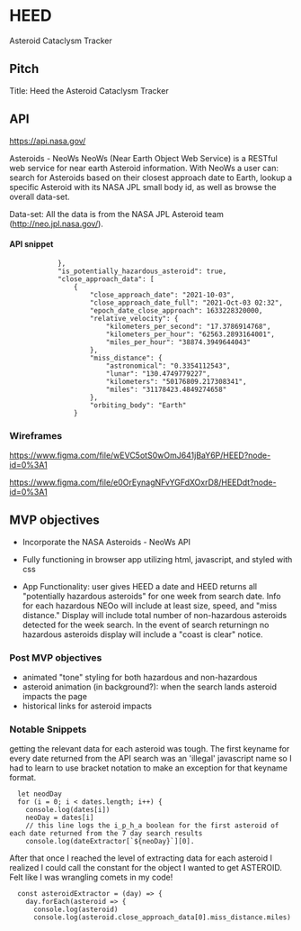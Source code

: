 # HEED
Asteroid Cataclysm Tracker


## Pitch
Title: Heed the Asteroid Cataclysm Tracker


## API
<https://api.nasa.gov/>

Asteroids - NeoWs
NeoWs (Near Earth Object Web Service) is a RESTful web service for near earth Asteroid information. With NeoWs a user can: search for Asteroids based on their closest approach date to Earth, lookup a specific Asteroid with its NASA JPL small body id, as well as browse the overall data-set.

Data-set: All the data is from the NASA JPL Asteroid team (http://neo.jpl.nasa.gov/).

#### API snippet

                },
                "is_potentially_hazardous_asteroid": true,
                "close_approach_data": [
                    {
                        "close_approach_date": "2021-10-03",
                        "close_approach_date_full": "2021-Oct-03 02:32",
                        "epoch_date_close_approach": 1633228320000,
                        "relative_velocity": {
                            "kilometers_per_second": "17.3786914768",
                            "kilometers_per_hour": "62563.2893164001",
                            "miles_per_hour": "38874.3949644043"
                        },
                        "miss_distance": {
                            "astronomical": "0.3354112543",
                            "lunar": "130.4749779227",
                            "kilometers": "50176809.217308341",
                            "miles": "31178423.4849274658"
                        },
                        "orbiting_body": "Earth"
                    }

### Wireframes
<https://www.figma.com/file/wEVC5otS0wOmJ641jBaY6P/HEED?node-id=0%3A1>

<https://www.figma.com/file/e0OrEynagNFvYGFdXOxrD8/HEEDdt?node-id=0%3A1>

## MVP objectives

- Incorporate the NASA Asteroids - NeoWs API

- Fully functioning in browser app utilizing html, javascript, and styled with css

- App Functionality: user gives HEED a date and HEED returns all "potentially hazardous asteroids" for one week from search date. Info for each hazardous NEOo will include at least size, speed, and "miss distance." Display will include total number of non-hazardous asteroids detected for the week search. In the event of search returningn no hazardous asteroids display will include a "coast is clear" notice.

### Post MVP objectives

- animated "tone" styling for both hazardous and non-hazardous
- asteroid animation (in background?): when the search lands asteroid impacts the page
- historical links for asteroid impacts


### Notable Snippets
getting the relevant data for each asteroid was tough. The first keyname for every date returned from the API search was an 'illegal' javascript name so I had to learn to use bracket notation to make an exception for that keyname format.

      let neodDay
      for (i = 0; i < dates.length; i++) {
        console.log(dates[i])
        neoDay = dates[i]
        // this line logs the i_p_h_a boolean for the first asteroid of each date returned from the 7 day search results
        console.log(dateExtractor[`${neoDay}`][0].

After that once I reached the level of extracting data for each asteroid I realized I could call the constant for the object I wanted to get ASTEROID. Felt like I was wrangling comets in my code!

      const asteroidExtractor = (day) => {
        day.forEach(asteroid => {
          console.log(asteroid)
          console.log(asteroid.close_approach_data[0].miss_distance.miles)





